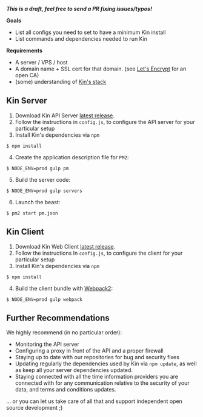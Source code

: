 ***This is a draft, feel free to send a PR fixing issues/typos!***

**Goals**
* List all configs you need to set to have a minimum Kin install
* List commands and dependencies needed to run Kin

**Requirements**
* A server / VPS / host
* A domain name + SSL cert for that domain. (see [Let's Encrypt](https://letsencrypt.org/) for an open CA)
* (some) understanding of [Kin's stack](architecture.md)

## Kin Server ##
1. Download Kin API Server [latest release](https://github.com/kintoday/kin-api-server/releases/latest).
2. Follow the instructions in `config.js`, to configure the API server for your particular setup
3. Install Kin's dependencies via `npm`
~~~~~
$ npm install
~~~~~
4. Create the application description file for `PM2`:
~~~~
$ NODE_ENV=prod gulp pm
~~~~
5. Build the server code:
~~~~
$ NODE_ENV=prod gulp servers
~~~~
6. Launch the beast:
~~~~
$ pm2 start pm.json
~~~~

## Kin Client ##
1. Download Kin Web Client [latest release](https://github.com/kintoday/kin-api-server/releases/latest).
2. Follow the instructions In `config.js`, to configure the client for your particular setup
3. Install Kin's dependencies via `npm`
~~~~~
$ npm install
~~~~~
4. Build the client bundle with [Webpack2](https://webpack.github.io/):
~~~~
$ NODE_ENV=prod gulp webpack
~~~~

## Further Recommendations ##

We highly recommend (in no particular order):
* Monitoring the API server
* Configuring a proxy in front of the API and a proper firewall
* Staying up to date with our repositories for bug and security fixes
* Updating regularly the dependencies used by Kin via `npm update`, as well as keep all your server dependencies updated.
* Staying connected with all the time information providers you are connected with for any communication relative to the security of your data, and terms and conditions updates.

... or you can let us take care of all that and support independent open source development ;)
